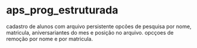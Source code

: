 # aps_prog_estruturada
cadastro de alunos com arquivo persistente
opcões de pesquisa por nome, matricula, aniversariantes do mes e posição no arquivo.
opcçoes de remoção por nome e por matricula.
